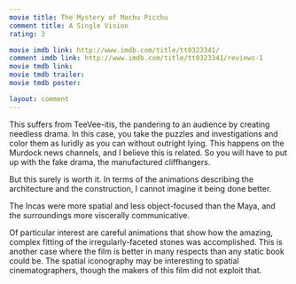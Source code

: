 ```yaml
---
movie title: The Mystery of Machu Picchu
comment title: A Single Vision
rating: 3

movie imdb link: http://www.imdb.com/title/tt0323341/
comment imdb link: http://www.imdb.com/title/tt0323341/reviews-1
movie tmdb link: 
movie tmdb trailer: 
movie tmdb poster: 

layout: comment
---
```


This suffers from TeeVee-itis, the pandering to an audience by creating needless drama. In this case, you take the puzzles and investigations and color them as luridly as you can without outright lying. This happens on the Murdock news channels, and I believe this is related. So you will have to put up with the fake drama, the manufactured cliffhangers.

But this surely is worth it. In terms of the animations describing the architecture and the construction, I cannot imagine it being done better.

The Incas were more spatial and less object-focused than the Maya, and the surroundings more viscerally communicative.

Of particular interest are careful animations that show how the amazing, complex fitting of the irregularly-faceted stones was accomplished. This is another case where the film is better in many respects than any static book could be. The spatial iconography may be interesting to spatial cinematographers, though the makers of this film did not exploit that.